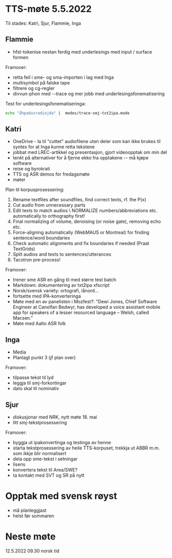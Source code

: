 # TTS-møte 5.5.2022

Til stades: Katri, Sjur, Flammie, Inga

## Flammie

- hfst-tokenise nestan ferdig med underlesings med input / surface formen

Framover:
- retta feil i sme- og sma-importen i lag med Inga
- multisymbol på falske tape
- filtrere og cg-regler
- divvun-phon med --trace og mer jobb med underlesingsfonematisering

Test for underlesingsfonematiseringa:

```sh
echo "åhpadusradiojda" |  modes/trace-smj-txt2ipa.mode
```

## Katri

- OneDrive - la til "cuttet" audiofilene uten deler som kan ikke brukes til syntes for at Inga kunne retta tekstene
 - jobbat med LREC-artikkel og presentasjon, gjort videoopptak om min del
- tenkt på alternativer for å fjerne ekko fra opptakene -- må kjøpe software
- reise og byrokrati
- TTS og ASR demos for fredagsmøte
- møter

Plan til korpusprosessering:
1. Rename textfiles after soundfiles, find correct texts, rf. the P(x)
2. Cut audio from unnecessary parts
3. Edit texts to match audios \\
    NORMALIZE numbers/abbreviations etc. automatically to orthography first!
4. Final normalizing of volume, denoising (or noise gate), removing echo etc.
5. Force-aligning automatically (WebMAUS or Montreal) for finding sentence/word boundaries
6. Check automatic alignments and fix boundaries if needed (Praat TextGrids)
7. Split audios and texts to sentences/utterances
8. Tacotron pre-process!

Framover:

- trener sme ASR en gång til med større test batch
- Markdown: dokumentering av txt2ipa xfscript
- Norsk/svensk variety: ortografi, lånord...
- fortsette med IPA-konverteringa
- Møte med en av panelisten i Mozfest?: "Dewi Jones, Chief Software Engineer at Canolfan Bedwyr, has developed a voice assistant mobile app for speakers of a lesser resourced language – Welsh, called Macsen."
- Møte med Aalto ASR folk

## Inga
- Media
- Planlagt punkt 3 (jf plan over)

Framover:
- tilpasse tekst til lyd
- leggja til smj-forkortingar
- dato skal til nominativ

## Sjur
- diskusjonar med NRK, nytt møte 18. mai
- litt smj-tekstprosessering

Framover:
- byggja ut ipakonvertinga og testinga av henne
- starta tekstprosessering av heile TTS-korpuset, trekkja ut ABBR m.m. som ikkje blir normalisert
- dela opp sme-tekst i setningar
- lisens
- konvertera tekst til Area/SWE?
- ta kontakt med SVT og SR på nytt

# Opptak med svensk røyst

- må planleggjast
- helst før sommaren

# Neste møte

12.5.2022 09.30 norsk tid
 